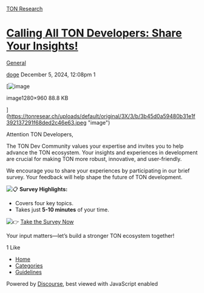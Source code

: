 [TON Research](/)

# [Calling All TON Developers: Share Your Insights!](/t/calling-all-ton-developers-share-your-insights/40591)

[General](/c/general/4) 

    

[doge](https://tonresear.ch/u/doge)   December 5, 2024, 12:08pm  1

[![image](https://tonresear.ch/uploads/default/optimized/3X/3/b/3b45d0a59480b31e1f392137291f68ded2c46e63_2_666x500.jpeg)

image1280×960 88.8 KB

](https://tonresear.ch/uploads/default/original/3X/3/b/3b45d0a59480b31e1f392137291f68ded2c46e63.jpeg "image")

Attention TON Developers,

The TON Dev Community values your expertise and invites you to help advance the TON ecosystem. Your insights and experiences in development are crucial for making TON more robust, innovative, and user-friendly.

We encourage you to share your experiences by participating in our brief survey. Your feedback will help shape the future of TON development.

![:clipboard:](https://tonresear.ch/images/emoji/twitter/clipboard.png?v=12 ":clipboard:") **Survey Highlights:**

*   Covers four key topics.
*   Takes just **5-10 minutes** of your time.

![:point_right:](https://tonresear.ch/images/emoji/twitter/point_right.png?v=12 ":point_right:") [Take the Survey Now](https://eoolk3ab.paperform.co/)

Your input matters—let’s build a stronger TON ecosystem together!

  1 Like

*   [Home](/)
*   [Categories](/categories)
*   [Guidelines](/guidelines)

Powered by [Discourse](https://www.discourse.org), best viewed with JavaScript enabled